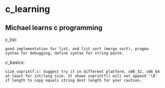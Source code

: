 # c_learning
Michael learns c programming
-
c_list: 

    good implementation for list, and list sort (merge sort), pragma syntax for debugging, define syntax for string paste.

c_basics:

    size_snprintf.c: Suggest try it in different platform, x86_32, x86_64 at least for int/long size. It shows snprintf() will not append '\0' if length to copy equals string dest length for your caution.
